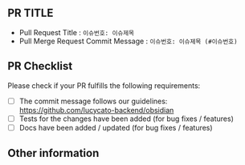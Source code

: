 ## PR TITLE 
 - Pull Request Title : `이슈번호: 이슈제목`
 - Pull Merge Request Commit Message : `이슈번호: 이슈제목 (#이슈번호)`

## PR Checklist
Please check if your PR fulfills the following requirements:

- [ ] The commit message follows our guidelines: https://github.com/lucycato-backend/obsidian
- [ ] Tests for the changes have been added (for bug fixes / features)
- [ ] Docs have been added / updated (for bug fixes / features)

## Other information

